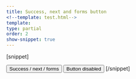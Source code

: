 ```yaml
---
title: Success, next and forms button
<!--template: test.html-->
template:
type: partial
order: 2
show-snippet: true
---
```

[snippet]
<!-- Primary button -->
<button class="btn btn--primary">
    Success / next / forms
</button>

<!-- Disabled primary button -->
<button class="btn btn--primary btn--primary-disabled">
    Button disabled
</button>
[/snippet]